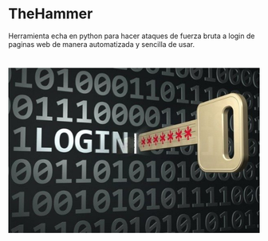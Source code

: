 # TheHammer
Herramienta echa en python para hacer ataques de fuerza bruta a login de paginas web de manera automatizada y sencilla de usar.
#
![Screenshot](foto1.png)
